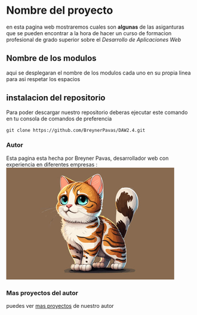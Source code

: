 # Nombre del proyecto
en esta pagina web mostraremos cuales son **algunas** de las asiganturas que se pueden encontrar a la hora de hacer un curso de formacion profesional de grado superior sobre el _Desarrollo de Aplicaciones Web_
## Nombre de los modulos
aqui se desplegaran el nombre de los modulos cada uno en su propia linea para asi respetar los espacios
## instalacion del repositorio
Para poder descargar nuestro repositorio deberas ejecutar este comando en tu consola de comandos de preferencia
```
git clone https://github.com/BreynerPavas/DAW2.4.git
```
### Autor
Esta pagina esta hecha por Breyner Pavas, desarrollador web con experiencia en diferentes empresas :<br>
![imagen de nuestro autor](./img/pruebaGato.jpg)
### Mas proyectos del autor
puedes ver [mas proyectos](https://github.com/BreynerPavas/) de nuestro autor



